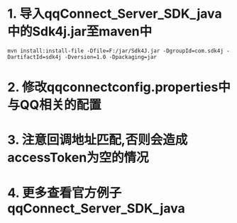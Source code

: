 # 1. 导入qqConnect_Server_SDK_java中的Sdk4j.jar至maven中
	mvn install:install-file -Dfile=F:/jar/Sdk4J.jar -DgroupId=com.sdk4j -DartifactId=sdk4j -Dversion=1.0 -Dpackaging=jar
# 2. 修改qqconnectconfig.properties中与QQ相关的配置
# 3. 注意回调地址匹配,否则会造成accessToken为空的情况
# 4. 更多查看官方例子qqConnect_Server_SDK_java